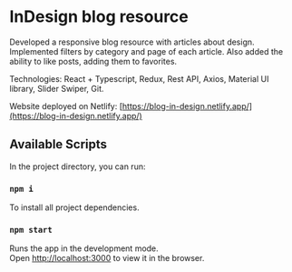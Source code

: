 # InDesign blog resource

Developed a responsive blog resource with articles about design.\
Implemented filters by category and page of each article. Also added the ability to like posts, adding them to favorites.

Technologies: React + Typescript, Redux, Rest API, Axios, Material UI library, Slider Swiper, Git.

Website deployed on Netlify: [https://blog-in-design.netlify.app/](https://blog-in-design.netlify.app/)

## Available Scripts

In the project directory, you can run:

### `npm i`

To install all project dependencies.

### `npm start`

Runs the app in the development mode.\
Open [http://localhost:3000](http://localhost:3000) to view it in the browser.
